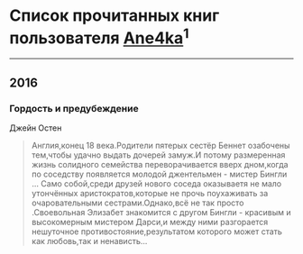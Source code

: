 # Список прочитанных книг пользователя [Ane4ka](http://vk.com/id13478240)<sup>1</sup>
---

## 2016

### Гордость и предубеждение
Джейн Остен
> Англия,конец 18 века.Родители пятерых сестёр Беннет озабочены тем,чтобы удачно выдать дочерей замуж.И потому размеренная жизнь солидного семейства переворачивается вверх дном,когда по соседству появляется молодой джентельмен - мистер Бингли ... Само собой,среди друзей нового соседа оказываетя не мало утончённых аристократов,которые не прочь поухаживать за очаровательными сестрами.Однако,всё не так просто .Своевольная Элизабет знакомится с другом Бингли - красивым и высокомерным мистером Дарси,и между ними разгорается нешуточное противостояние,результатом которого может стать как любовь,так и ненависть...



